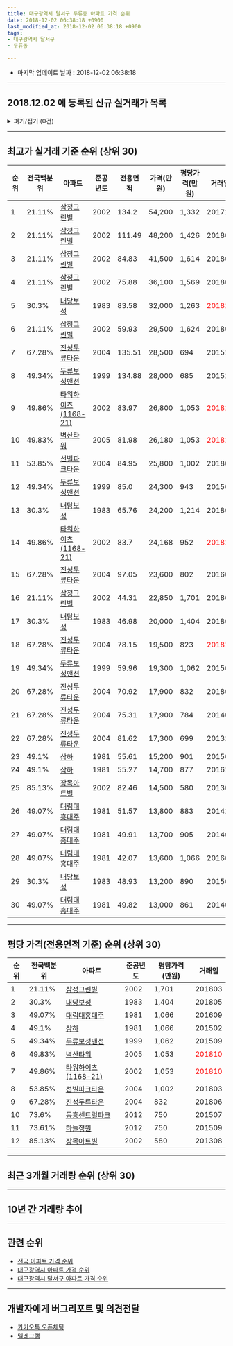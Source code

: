 ```yaml
---
title: 대구광역시 달서구 두류동 아파트 가격 순위
date: 2018-12-02 06:38:18 +0900
last_modified_at: 2018-12-02 06:38:18 +0900
tags:
- 대구광역시 달서구
- 두류동

---
```


* 마지막 업데이트 날짜 : 2018-12-02 06:38:18

---

## 2018.12.02 에 등록된 신규 실거래가 목록

<details>
<summary>펴기/접기 (0건)</summary>
<div markdown="1">

|아파트|전국백분위|준공년도|전용면적|가격(만원)|평당가격(만원)|거래일|
|---|---|---|---|---|---|---|
|없음|||||||


</div>
</details>

---

## 최고가 실거래 기준 순위 (상위 30)


|순위|전국백분위|아파트|준공년도|전용면적|가격(만원)|평당가격(만원)|거래일|
|---|---|---|---|---|---|---|---|
|1|21.11%|[삼정그린빌](https://search.naver.com/search.naver?query=%EB%8C%80%EA%B5%AC%EA%B4%91%EC%97%AD%EC%8B%9C+%EB%8B%AC%EC%84%9C%EA%B5%AC+%EB%91%90%EB%A5%98%EB%8F%99+%EC%82%BC%EC%A0%95%EA%B7%B8%EB%A6%B0%EB%B9%8C)|2002|134.2|54,200|1,332|201710|
|2|21.11%|[삼정그린빌](https://search.naver.com/search.naver?query=%EB%8C%80%EA%B5%AC%EA%B4%91%EC%97%AD%EC%8B%9C+%EB%8B%AC%EC%84%9C%EA%B5%AC+%EB%91%90%EB%A5%98%EB%8F%99+%EC%82%BC%EC%A0%95%EA%B7%B8%EB%A6%B0%EB%B9%8C)|2002|111.49|48,200|1,426|201801|
|3|21.11%|[삼정그린빌](https://search.naver.com/search.naver?query=%EB%8C%80%EA%B5%AC%EA%B4%91%EC%97%AD%EC%8B%9C+%EB%8B%AC%EC%84%9C%EA%B5%AC+%EB%91%90%EB%A5%98%EB%8F%99+%EC%82%BC%EC%A0%95%EA%B7%B8%EB%A6%B0%EB%B9%8C)|2002|84.83|41,500|1,614|201806|
|4|21.11%|[삼정그린빌](https://search.naver.com/search.naver?query=%EB%8C%80%EA%B5%AC%EA%B4%91%EC%97%AD%EC%8B%9C+%EB%8B%AC%EC%84%9C%EA%B5%AC+%EB%91%90%EB%A5%98%EB%8F%99+%EC%82%BC%EC%A0%95%EA%B7%B8%EB%A6%B0%EB%B9%8C)|2002|75.88|36,100|1,569|201806|
|5|30.3%|[내당보성](https://search.naver.com/search.naver?query=%EB%8C%80%EA%B5%AC%EA%B4%91%EC%97%AD%EC%8B%9C+%EB%8B%AC%EC%84%9C%EA%B5%AC+%EB%91%90%EB%A5%98%EB%8F%99+%EB%82%B4%EB%8B%B9%EB%B3%B4%EC%84%B1)|1983|83.58|32,000|1,263|<span style="color:red">201811</span>|
|6|21.11%|[삼정그린빌](https://search.naver.com/search.naver?query=%EB%8C%80%EA%B5%AC%EA%B4%91%EC%97%AD%EC%8B%9C+%EB%8B%AC%EC%84%9C%EA%B5%AC+%EB%91%90%EB%A5%98%EB%8F%99+%EC%82%BC%EC%A0%95%EA%B7%B8%EB%A6%B0%EB%B9%8C)|2002|59.93|29,500|1,624|201808|
|7|67.28%|[진성두류타운](https://search.naver.com/search.naver?query=%EB%8C%80%EA%B5%AC%EA%B4%91%EC%97%AD%EC%8B%9C+%EB%8B%AC%EC%84%9C%EA%B5%AC+%EB%91%90%EB%A5%98%EB%8F%99+%EC%A7%84%EC%84%B1%EB%91%90%EB%A5%98%ED%83%80%EC%9A%B4)|2004|135.51|28,500|694|201512|
|8|49.34%|[두류보성맨션](https://search.naver.com/search.naver?query=%EB%8C%80%EA%B5%AC%EA%B4%91%EC%97%AD%EC%8B%9C+%EB%8B%AC%EC%84%9C%EA%B5%AC+%EB%91%90%EB%A5%98%EB%8F%99+%EB%91%90%EB%A5%98%EB%B3%B4%EC%84%B1%EB%A7%A8%EC%85%98)|1999|134.88|28,000|685|201510|
|9|49.86%|[타워하이츠(1168-21)](https://search.naver.com/search.naver?query=%EB%8C%80%EA%B5%AC%EA%B4%91%EC%97%AD%EC%8B%9C+%EB%8B%AC%EC%84%9C%EA%B5%AC+%EB%91%90%EB%A5%98%EB%8F%99+%ED%83%80%EC%9B%8C%ED%95%98%EC%9D%B4%EC%B8%A0%281168-21%29)|2002|83.97|26,800|1,053|<span style="color:red">201810</span>|
|10|49.83%|[벽산타워](https://search.naver.com/search.naver?query=%EB%8C%80%EA%B5%AC%EA%B4%91%EC%97%AD%EC%8B%9C+%EB%8B%AC%EC%84%9C%EA%B5%AC+%EB%91%90%EB%A5%98%EB%8F%99+%EB%B2%BD%EC%82%B0%ED%83%80%EC%9B%8C)|2005|81.98|26,180|1,053|<span style="color:red">201810</span>|
|11|53.85%|[선빌파크타운](https://search.naver.com/search.naver?query=%EB%8C%80%EA%B5%AC%EA%B4%91%EC%97%AD%EC%8B%9C+%EB%8B%AC%EC%84%9C%EA%B5%AC+%EB%91%90%EB%A5%98%EB%8F%99+%EC%84%A0%EB%B9%8C%ED%8C%8C%ED%81%AC%ED%83%80%EC%9A%B4)|2004|84.95|25,800|1,002|201803|
|12|49.34%|[두류보성맨션](https://search.naver.com/search.naver?query=%EB%8C%80%EA%B5%AC%EA%B4%91%EC%97%AD%EC%8B%9C+%EB%8B%AC%EC%84%9C%EA%B5%AC+%EB%91%90%EB%A5%98%EB%8F%99+%EB%91%90%EB%A5%98%EB%B3%B4%EC%84%B1%EB%A7%A8%EC%85%98)|1999|85.0|24,300|943|201504|
|13|30.3%|[내당보성](https://search.naver.com/search.naver?query=%EB%8C%80%EA%B5%AC%EA%B4%91%EC%97%AD%EC%8B%9C+%EB%8B%AC%EC%84%9C%EA%B5%AC+%EB%91%90%EB%A5%98%EB%8F%99+%EB%82%B4%EB%8B%B9%EB%B3%B4%EC%84%B1)|1983|65.76|24,200|1,214|201805|
|14|49.86%|[타워하이츠(1168-21)](https://search.naver.com/search.naver?query=%EB%8C%80%EA%B5%AC%EA%B4%91%EC%97%AD%EC%8B%9C+%EB%8B%AC%EC%84%9C%EA%B5%AC+%EB%91%90%EB%A5%98%EB%8F%99+%ED%83%80%EC%9B%8C%ED%95%98%EC%9D%B4%EC%B8%A0%281168-21%29)|2002|83.7|24,168|952|<span style="color:red">201810</span>|
|15|67.28%|[진성두류타운](https://search.naver.com/search.naver?query=%EB%8C%80%EA%B5%AC%EA%B4%91%EC%97%AD%EC%8B%9C+%EB%8B%AC%EC%84%9C%EA%B5%AC+%EB%91%90%EB%A5%98%EB%8F%99+%EC%A7%84%EC%84%B1%EB%91%90%EB%A5%98%ED%83%80%EC%9A%B4)|2004|97.05|23,600|802|201604|
|16|21.11%|[삼정그린빌](https://search.naver.com/search.naver?query=%EB%8C%80%EA%B5%AC%EA%B4%91%EC%97%AD%EC%8B%9C+%EB%8B%AC%EC%84%9C%EA%B5%AC+%EB%91%90%EB%A5%98%EB%8F%99+%EC%82%BC%EC%A0%95%EA%B7%B8%EB%A6%B0%EB%B9%8C)|2002|44.31|22,850|1,701|201803|
|17|30.3%|[내당보성](https://search.naver.com/search.naver?query=%EB%8C%80%EA%B5%AC%EA%B4%91%EC%97%AD%EC%8B%9C+%EB%8B%AC%EC%84%9C%EA%B5%AC+%EB%91%90%EB%A5%98%EB%8F%99+%EB%82%B4%EB%8B%B9%EB%B3%B4%EC%84%B1)|1983|46.98|20,000|1,404|201805|
|18|67.28%|[진성두류타운](https://search.naver.com/search.naver?query=%EB%8C%80%EA%B5%AC%EA%B4%91%EC%97%AD%EC%8B%9C+%EB%8B%AC%EC%84%9C%EA%B5%AC+%EB%91%90%EB%A5%98%EB%8F%99+%EC%A7%84%EC%84%B1%EB%91%90%EB%A5%98%ED%83%80%EC%9A%B4)|2004|78.15|19,500|823|<span style="color:red">201810</span>|
|19|49.34%|[두류보성맨션](https://search.naver.com/search.naver?query=%EB%8C%80%EA%B5%AC%EA%B4%91%EC%97%AD%EC%8B%9C+%EB%8B%AC%EC%84%9C%EA%B5%AC+%EB%91%90%EB%A5%98%EB%8F%99+%EB%91%90%EB%A5%98%EB%B3%B4%EC%84%B1%EB%A7%A8%EC%85%98)|1999|59.96|19,300|1,062|201509|
|20|67.28%|[진성두류타운](https://search.naver.com/search.naver?query=%EB%8C%80%EA%B5%AC%EA%B4%91%EC%97%AD%EC%8B%9C+%EB%8B%AC%EC%84%9C%EA%B5%AC+%EB%91%90%EB%A5%98%EB%8F%99+%EC%A7%84%EC%84%B1%EB%91%90%EB%A5%98%ED%83%80%EC%9A%B4)|2004|70.92|17,900|832|201806|
|21|67.28%|[진성두류타운](https://search.naver.com/search.naver?query=%EB%8C%80%EA%B5%AC%EA%B4%91%EC%97%AD%EC%8B%9C+%EB%8B%AC%EC%84%9C%EA%B5%AC+%EB%91%90%EB%A5%98%EB%8F%99+%EC%A7%84%EC%84%B1%EB%91%90%EB%A5%98%ED%83%80%EC%9A%B4)|2004|75.31|17,900|784|201403|
|22|67.28%|[진성두류타운](https://search.naver.com/search.naver?query=%EB%8C%80%EA%B5%AC%EA%B4%91%EC%97%AD%EC%8B%9C+%EB%8B%AC%EC%84%9C%EA%B5%AC+%EB%91%90%EB%A5%98%EB%8F%99+%EC%A7%84%EC%84%B1%EB%91%90%EB%A5%98%ED%83%80%EC%9A%B4)|2004|81.62|17,300|699|201310|
|23|49.1%|[삼하](https://search.naver.com/search.naver?query=%EB%8C%80%EA%B5%AC%EA%B4%91%EC%97%AD%EC%8B%9C+%EB%8B%AC%EC%84%9C%EA%B5%AC+%EB%91%90%EB%A5%98%EB%8F%99+%EC%82%BC%ED%95%98)|1981|55.61|15,200|901|201504|
|24|49.1%|[삼하](https://search.naver.com/search.naver?query=%EB%8C%80%EA%B5%AC%EA%B4%91%EC%97%AD%EC%8B%9C+%EB%8B%AC%EC%84%9C%EA%B5%AC+%EB%91%90%EB%A5%98%EB%8F%99+%EC%82%BC%ED%95%98)|1981|55.27|14,700|877|201610|
|25|85.13%|[장목아트빌](https://search.naver.com/search.naver?query=%EB%8C%80%EA%B5%AC%EA%B4%91%EC%97%AD%EC%8B%9C+%EB%8B%AC%EC%84%9C%EA%B5%AC+%EB%91%90%EB%A5%98%EB%8F%99+%EC%9E%A5%EB%AA%A9%EC%95%84%ED%8A%B8%EB%B9%8C)|2002|82.46|14,500|580|201308|
|26|49.07%|[대림대흥대주](https://search.naver.com/search.naver?query=%EB%8C%80%EA%B5%AC%EA%B4%91%EC%97%AD%EC%8B%9C+%EB%8B%AC%EC%84%9C%EA%B5%AC+%EB%91%90%EB%A5%98%EB%8F%99+%EB%8C%80%EB%A6%BC%EB%8C%80%ED%9D%A5%EB%8C%80%EC%A3%BC)|1981|51.57|13,800|883|201412|
|27|49.07%|[대림대흥대주](https://search.naver.com/search.naver?query=%EB%8C%80%EA%B5%AC%EA%B4%91%EC%97%AD%EC%8B%9C+%EB%8B%AC%EC%84%9C%EA%B5%AC+%EB%91%90%EB%A5%98%EB%8F%99+%EB%8C%80%EB%A6%BC%EB%8C%80%ED%9D%A5%EB%8C%80%EC%A3%BC)|1981|49.91|13,700|905|201407|
|28|49.07%|[대림대흥대주](https://search.naver.com/search.naver?query=%EB%8C%80%EA%B5%AC%EA%B4%91%EC%97%AD%EC%8B%9C+%EB%8B%AC%EC%84%9C%EA%B5%AC+%EB%91%90%EB%A5%98%EB%8F%99+%EB%8C%80%EB%A6%BC%EB%8C%80%ED%9D%A5%EB%8C%80%EC%A3%BC)|1981|42.07|13,600|1,066|201609|
|29|30.3%|[내당보성](https://search.naver.com/search.naver?query=%EB%8C%80%EA%B5%AC%EA%B4%91%EC%97%AD%EC%8B%9C+%EB%8B%AC%EC%84%9C%EA%B5%AC+%EB%91%90%EB%A5%98%EB%8F%99+%EB%82%B4%EB%8B%B9%EB%B3%B4%EC%84%B1)|1983|48.93|13,200|890|201507|
|30|49.07%|[대림대흥대주](https://search.naver.com/search.naver?query=%EB%8C%80%EA%B5%AC%EA%B4%91%EC%97%AD%EC%8B%9C+%EB%8B%AC%EC%84%9C%EA%B5%AC+%EB%91%90%EB%A5%98%EB%8F%99+%EB%8C%80%EB%A6%BC%EB%8C%80%ED%9D%A5%EB%8C%80%EC%A3%BC)|1981|49.82|13,000|861|201405|


---

## 평당 가격(전용면적 기준) 순위 (상위 30)


|순위|전국백분위|아파트|준공년도|평당가격(만원)|거래일|
|---|---|---|---|---|---|
|1|21.11%|[삼정그린빌](https://search.naver.com/search.naver?query=%EB%8C%80%EA%B5%AC%EA%B4%91%EC%97%AD%EC%8B%9C+%EB%8B%AC%EC%84%9C%EA%B5%AC+%EB%91%90%EB%A5%98%EB%8F%99+%EC%82%BC%EC%A0%95%EA%B7%B8%EB%A6%B0%EB%B9%8C)|2002|1,701|201803|
|2|30.3%|[내당보성](https://search.naver.com/search.naver?query=%EB%8C%80%EA%B5%AC%EA%B4%91%EC%97%AD%EC%8B%9C+%EB%8B%AC%EC%84%9C%EA%B5%AC+%EB%91%90%EB%A5%98%EB%8F%99+%EB%82%B4%EB%8B%B9%EB%B3%B4%EC%84%B1)|1983|1,404|201805|
|3|49.07%|[대림대흥대주](https://search.naver.com/search.naver?query=%EB%8C%80%EA%B5%AC%EA%B4%91%EC%97%AD%EC%8B%9C+%EB%8B%AC%EC%84%9C%EA%B5%AC+%EB%91%90%EB%A5%98%EB%8F%99+%EB%8C%80%EB%A6%BC%EB%8C%80%ED%9D%A5%EB%8C%80%EC%A3%BC)|1981|1,066|201609|
|4|49.1%|[삼하](https://search.naver.com/search.naver?query=%EB%8C%80%EA%B5%AC%EA%B4%91%EC%97%AD%EC%8B%9C+%EB%8B%AC%EC%84%9C%EA%B5%AC+%EB%91%90%EB%A5%98%EB%8F%99+%EC%82%BC%ED%95%98)|1981|1,066|201502|
|5|49.34%|[두류보성맨션](https://search.naver.com/search.naver?query=%EB%8C%80%EA%B5%AC%EA%B4%91%EC%97%AD%EC%8B%9C+%EB%8B%AC%EC%84%9C%EA%B5%AC+%EB%91%90%EB%A5%98%EB%8F%99+%EB%91%90%EB%A5%98%EB%B3%B4%EC%84%B1%EB%A7%A8%EC%85%98)|1999|1,062|201509|
|6|49.83%|[벽산타워](https://search.naver.com/search.naver?query=%EB%8C%80%EA%B5%AC%EA%B4%91%EC%97%AD%EC%8B%9C+%EB%8B%AC%EC%84%9C%EA%B5%AC+%EB%91%90%EB%A5%98%EB%8F%99+%EB%B2%BD%EC%82%B0%ED%83%80%EC%9B%8C)|2005|1,053|<span style="color:red">201810</span>|
|7|49.86%|[타워하이츠(1168-21)](https://search.naver.com/search.naver?query=%EB%8C%80%EA%B5%AC%EA%B4%91%EC%97%AD%EC%8B%9C+%EB%8B%AC%EC%84%9C%EA%B5%AC+%EB%91%90%EB%A5%98%EB%8F%99+%ED%83%80%EC%9B%8C%ED%95%98%EC%9D%B4%EC%B8%A0%281168-21%29)|2002|1,053|<span style="color:red">201810</span>|
|8|53.85%|[선빌파크타운](https://search.naver.com/search.naver?query=%EB%8C%80%EA%B5%AC%EA%B4%91%EC%97%AD%EC%8B%9C+%EB%8B%AC%EC%84%9C%EA%B5%AC+%EB%91%90%EB%A5%98%EB%8F%99+%EC%84%A0%EB%B9%8C%ED%8C%8C%ED%81%AC%ED%83%80%EC%9A%B4)|2004|1,002|201803|
|9|67.28%|[진성두류타운](https://search.naver.com/search.naver?query=%EB%8C%80%EA%B5%AC%EA%B4%91%EC%97%AD%EC%8B%9C+%EB%8B%AC%EC%84%9C%EA%B5%AC+%EB%91%90%EB%A5%98%EB%8F%99+%EC%A7%84%EC%84%B1%EB%91%90%EB%A5%98%ED%83%80%EC%9A%B4)|2004|832|201806|
|10|73.6%|[동흥센트럴파크](https://search.naver.com/search.naver?query=%EB%8C%80%EA%B5%AC%EA%B4%91%EC%97%AD%EC%8B%9C+%EB%8B%AC%EC%84%9C%EA%B5%AC+%EB%91%90%EB%A5%98%EB%8F%99+%EB%8F%99%ED%9D%A5%EC%84%BC%ED%8A%B8%EB%9F%B4%ED%8C%8C%ED%81%AC)|2012|750|201507|
|11|73.61%|[하늘정원](https://search.naver.com/search.naver?query=%EB%8C%80%EA%B5%AC%EA%B4%91%EC%97%AD%EC%8B%9C+%EB%8B%AC%EC%84%9C%EA%B5%AC+%EB%91%90%EB%A5%98%EB%8F%99+%ED%95%98%EB%8A%98%EC%A0%95%EC%9B%90)|2012|750|201509|
|12|85.13%|[장목아트빌](https://search.naver.com/search.naver?query=%EB%8C%80%EA%B5%AC%EA%B4%91%EC%97%AD%EC%8B%9C+%EB%8B%AC%EC%84%9C%EA%B5%AC+%EB%91%90%EB%A5%98%EB%8F%99+%EC%9E%A5%EB%AA%A9%EC%95%84%ED%8A%B8%EB%B9%8C)|2002|580|201308|


---

## 최근 3개월 거래량 순위 (상위 30)


<div style="width:100%;">
    <canvas id="deal_count_ranking" height="250"></canvas>
</div>


<script>
new Chart(document.getElementById("deal_count_ranking"), {
    type: 'horizontalBar',
    data: {
        labels: ['내당보성', '삼정그린빌', '삼하', '타워하이츠(1168-21)', '진성두류타운', '벽산타워'],
        datasets: [{
            label: '실거래 수',
            data: [9, 3, 3, 2, 1, 1],
            borderColor: "rgba(255, 0, 128, 1)",
            backgroundColor: "rgba(255, 0, 128, 0.5)",
            fill: false,
        }]
    },
    options: {
        responsive: true,
        title: {
            display: true,
            text: '최근 3개월 거래량 순위'
        },
        tooltips: {
            mode: 'index',
            intersect: false,
            callbacks: {
                title: function(tooltipItems, data) {
                    return "실거래 수:";
                },
                label: function(tooltipItem, data) {
                    return data.labels[tooltipItem.index] + ": " + tooltipItem.xLabel;
                }
            }
        },
        hover: {
            mode: 'nearest',
            intersect: true
        },
        scales: {
            xAxes: [{
                display: true,
                scaleLabel: {
                    display: true,
                    labelString: '실거래 수'
                },
                ticks: {
                    suggestedMin: 0,
                }
            }],
            yAxes: [{
                display: true,
                ticks: {
                    autoSkip: false,
                    callback: function(value, index, values) {
                        if (value.length > 15)
                            return value.substr(0, 13) + "...";
                        else
                            return value;
                    }
                },
                scaleLabel: {
                    display: false,
                }
            }]
        }
    }
});

</script>


---

## 10년 간 거래량 추이


<div style="width:100%;">
    <canvas id="deal_progress" height="250"></canvas>
</div>

<script>
new Chart(document.getElementById("deal_progress"), {
    type: 'line',
    data: {
        labels: ['200812','200901','200902','200903','200904','200905','200906','200907','200908','200909','200910','200911','200912','201001','201002','201003','201004','201005','201006','201007','201008','201009','201010','201011','201012','201101','201102','201103','201104','201105','201106','201107','201108','201109','201110','201111','201112','201201','201202','201203','201204','201205','201206','201207','201208','201209','201210','201211','201212','201301','201302','201303','201304','201305','201306','201307','201308','201309','201310','201311','201312','201401','201402','201403','201404','201405','201406','201407','201408','201409','201410','201411','201412','201501','201502','201503','201504','201505','201506','201507','201508','201509','201510','201511','201512','201601','201602','201603','201604','201605','201606','201607','201608','201609','201610','201611','201612','201701','201702','201703','201704','201705','201706','201707','201708','201709','201710','201711','201712','201801','201802','201803','201804','201805','201806','201807','201808','201809','201810','201811','201812'],
        datasets: [{
            label: '실거래 수',
            pointRadius: 1,
            data: [4, 4, 7, 13, 13, 10, 10, 16, 8, 17, 13, 10, 9, 10, 11, 14, 22, 11, 10, 7, 4, 6, 9, 12, 3, 10, 14, 14, 19, 10, 16, 13, 11, 14, 13, 16, 12, 6, 15, 16, 18, 10, 11, 19, 10, 18, 13, 7, 7, 11, 11, 15, 12, 14, 12, 6, 7, 4, 18, 8, 4, 9, 18, 11, 11, 7, 5, 11, 7, 10, 12, 15, 14, 11, 12, 14, 12, 11, 8, 38, 12, 30, 12, 8, 6, 4, 5, 3, 5, 6, 2, 10, 15, 7, 8, 9, 5, 2, 6, 12, 7, 12, 10, 11, 21, 10, 13, 10, 6, 13, 14, 17, 11, 14, 13, 6, 9, 7, 10, 9, 0],
            borderColor: "rgba(255, 201, 14, 1)",
            backgroundColor: "rgba(255, 201, 14, 0.5)",
            fill: true,
        }]
    },
    options: {
        responsive: true,
        title: {
            display: true,
            text: '10년간 거래량 추이'
        },
        tooltips: {
            mode: 'index',
            intersect: false,
        },
        hover: {
            mode: 'nearest',
            intersect: true
        },
        scales: {
            xAxes: [{
                display: true,
                scaleLabel: {
                    display: true,
                    labelString: '년/월'
                }
            }],
            yAxes: [{
                display: true,
                ticks: {
                    suggestedMin: 0,
                },
                scaleLabel: {
                    display: true,
                    labelString: '실거래 수'
                }
            }]
        }
    }
});

</script>


---

## 관련 순위

- [전국 아파트 가격 순위](https://inasie.github.io/apt-ranking/전국)
- [대구광역시 아파트 가격 순위](https://inasie.github.io/apt-ranking/대구광역시)
- [대구광역시 달서구 아파트 가격 순위](https://inasie.github.io/apt-ranking/대구광역시-달서구)


---

## 개발자에게 버그리포트 및 의견전달

- [카카오톡 오픈채팅](https://open.kakao.com/o/gLJUAP4)
- [텔레그램](https://t.me/inasie)

